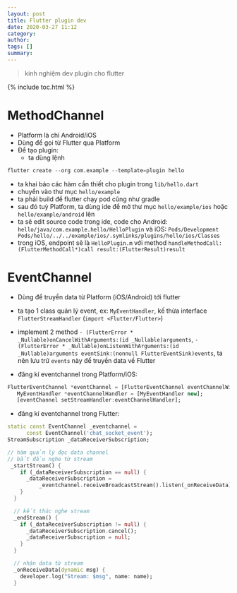 ```yaml
---
layout: post
title: Flutter plugin dev
date: 2020-03-27 11:12
category: 
author: 
tags: []
summary: 
---
```

> kinh nghiệm dev plugin cho flutter 

{% include toc.html %}

# MethodChannel
- Platform là chỉ Android/iOS
- Dùng để gọi từ Flutter qua Platform
- Để tạo plugin: 
  + ta dùng lệnh 
```s
flutter create --org com.example --template=plugin hello
```
  + ta khai báo các hàm cần thiết cho plugin trong `lib/hello.dart`
  + chuyển vào thư mục `hello/example`
  + ta phải build để flutter chạy pod cũng như gradle 
  + sau đó tuỳ Platform, ta dùng ide để mở thư mục `hello/example/ios` hoặc `hello/example/android` lên
  + ta sẽ edit source code trong ide, code cho Android: `hello/java/com.example.hello/HelloPlugin` và iOS: `Pods/Development Pods/hello/../../example/ios/.symlinks/plugins/hello/ios/Classes`
  + trong iOS, endpoint sẽ là `HelloPlugin.m` với method `handleMethodCall:(FlutterMethodCall*)call result:(FlutterResult)result`

# EventChannel
- Dùng để truyền data từ Platform (iOS/Android) tới flutter
- ta tạo 1 class quản lý event, ex: `MyEventHandler`, kế thừa interface `FlutterStreamHandler` (`import <Flutter/Flutter>`) 
- implement 2 method `- (FlutterError * _Nullable)onCancelWithArguments:(id _Nullable)arguments`, `- (FlutterError * _Nullable)onListenWithArguments:(id _Nullable)arguments eventSink:(nonnull FlutterEventSink)events`, ta nên lưu trữ `events` này để truyền data về Flutter

- đăng kí eventchannel trong Platform/iOS:
 ```dart
 FlutterEventChannel *eventChannel = [FlutterEventChannel eventChannelWithName:@"channel_name" binaryMessenger:[registrar messenger]];
    MyEventHandler *eventChannelHandler = [MyEventHandler new];
    [eventChannel setStreamHandler:eventChannelHandler];
```

- đăng kí eventchannel trong Flutter:
```dart
static const EventChannel _eventchannel =
      const EventChannel('chat_socket_event');
StreamSubscription _dataReceiverSubscription;

// hàm quản lý đọc data channel 
// bắt đầu nghe từ stream
 _startStream() {
    if (_dataReceiverSubscription == null) {
      _dataReceiverSubscription =
          _eventchannel.receiveBroadcastStream().listen(_onReceiveData);
    }
  }

  // kết thúc nghe stream
  _endStream() {
    if (_dataReceiverSubscription != null) {
      _dataReceiverSubscription.cancel();
      _dataReceiverSubscription = null;
    }
  }

  // nhận data từ stream
  _onReceiveData(dynamic msg) {
    developer.log("Stream: $msg", name: name);
  }

```